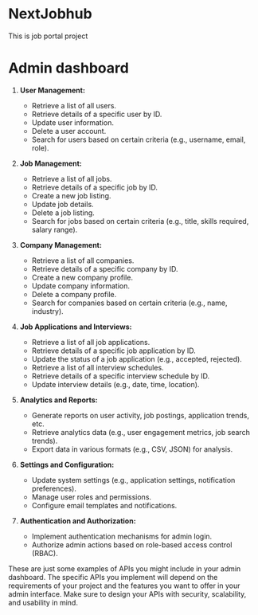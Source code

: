 # NextJobhub
This is job portal project

# Admin dashboard

1. **User Management:**
   - Retrieve a list of all users.
   - Retrieve details of a specific user by ID.
   - Update user information.
   - Delete a user account.
   - Search for users based on certain criteria (e.g., username, email, role).

2. **Job Management:**
   - Retrieve a list of all jobs.
   - Retrieve details of a specific job by ID.
   - Create a new job listing.
   - Update job details.
   - Delete a job listing.
   - Search for jobs based on certain criteria (e.g., title, skills required, salary range).

3. **Company Management:**
   - Retrieve a list of all companies.
   - Retrieve details of a specific company by ID.
   - Create a new company profile.
   - Update company information.
   - Delete a company profile.
   - Search for companies based on certain criteria (e.g., name, industry).

4. **Job Applications and Interviews:**
   - Retrieve a list of all job applications.
   - Retrieve details of a specific job application by ID.
   - Update the status of a job application (e.g., accepted, rejected).
   - Retrieve a list of all interview schedules.
   - Retrieve details of a specific interview schedule by ID.
   - Update interview details (e.g., date, time, location).

5. **Analytics and Reports:**
   - Generate reports on user activity, job postings, application trends, etc.
   - Retrieve analytics data (e.g., user engagement metrics, job search trends).
   - Export data in various formats (e.g., CSV, JSON) for analysis.

6. **Settings and Configuration:**
   - Update system settings (e.g., application settings, notification preferences).
   - Manage user roles and permissions.
   - Configure email templates and notifications.

7. **Authentication and Authorization:**
   - Implement authentication mechanisms for admin login.
   - Authorize admin actions based on role-based access control (RBAC).

These are just some examples of APIs you might include in your admin dashboard. The specific APIs you implement will depend on the requirements of your project and the features you want to offer in your admin interface. Make sure to design your APIs with security, scalability, and usability in mind.